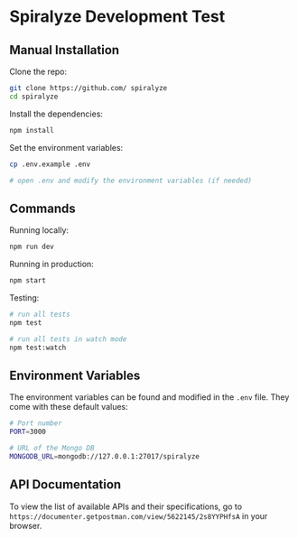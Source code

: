 # Spiralyze Development Test

## Manual Installation

Clone the repo:

```bash
git clone https://github.com/ spiralyze
cd spiralyze
```

Install the dependencies:

```bash
npm install
```

Set the environment variables:

```bash
cp .env.example .env

# open .env and modify the environment variables (if needed)
```

## Commands

Running locally:

```bash
npm run dev
```

Running in production:

```bash
npm start
```

Testing:

```bash
# run all tests
npm test

# run all tests in watch mode
npm test:watch
```

## Environment Variables

The environment variables can be found and modified in the `.env` file. They come with these default values:

```bash
# Port number
PORT=3000

# URL of the Mongo DB
MONGODB_URL=mongodb://127.0.0.1:27017/spiralyze
```

## API Documentation

To view the list of available APIs and their specifications, go to `https://documenter.getpostman.com/view/5622145/2s8YYPHfsA` in your browser.
